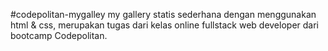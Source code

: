 #codepolitan-mygalley
my gallery statis sederhana dengan menggunakan html & css, merupakan tugas dari kelas online fullstack web developer dari bootcamp Codepolitan.
